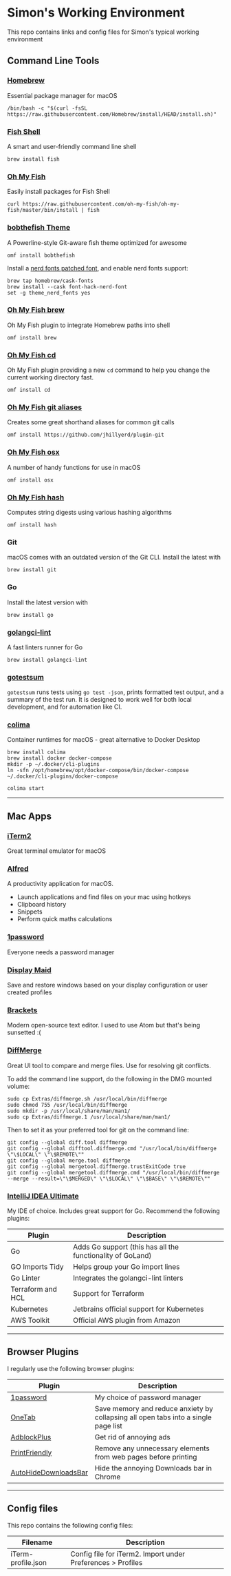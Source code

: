 # Simon's Working Environment

This repo contains links and config files for Simon's typical working environment

## Command Line Tools

### [Homebrew](https://brew.sh/)

Essential package manager for macOS

`/bin/bash -c "$(curl -fsSL https://raw.githubusercontent.com/Homebrew/install/HEAD/install.sh)"`

### [Fish Shell](https://fishshell.com/)

A smart and user-friendly command line shell

`brew install fish`

### [Oh My Fish](https://github.com/oh-my-fish/oh-my-fish)

Easily install packages for Fish Shell

`curl https://raw.githubusercontent.com/oh-my-fish/oh-my-fish/master/bin/install | fish`

### [bobthefish Theme](https://github.com/oh-my-fish/theme-bobthefish)

A Powerline-style Git-aware fish theme optimized for awesome

`omf install bobthefish`

Install a [nerd fonts patched font](https://github.com/ryanoasis/nerd-fonts#option-4-homebrew-fonts), and enable nerd
fonts support:

```shell
brew tap homebrew/cask-fonts
brew install --cask font-hack-nerd-font
set -g theme_nerd_fonts yes
```

### [Oh My Fish brew](https://github.com/oh-my-fish/plugin-brew)

Oh My Fish plugin to integrate Homebrew paths into shell

`omf install brew`

### [Oh My Fish cd](https://github.com/oh-my-fish/plugin-cd)

Oh My Fish plugin providing a new `cd` command to help you change the current working directory fast.

`omf install cd`

### [Oh My Fish git aliases](https://github.com/jhillyerd/plugin-git)

Creates some great shorthand aliases for common git calls

`omf install https://github.com/jhillyerd/plugin-git`

### [Oh My Fish osx](https://github.com/oh-my-fish/plugin-osx)

A number of handy functions for use in macOS

`omf install osx`

### [Oh My Fish hash](https://github.com/oh-my-fish/plugin-hash)

Computes string digests using various hashing algorithms

`omf install hash`

### Git

macOS comes with an outdated version of the Git CLI. Install the latest with

`brew install git`

### Go

Install the latest version with

`brew install go`

### [golangci-lint](https://golangci-lint.run/)

A fast linters runner for Go

`brew install golangci-lint`

### [gotestsum](https://github.com/gotestyourself/gotestsum)

`gotestsum` runs tests using `go test -json`, prints formatted test output, and a summary of the test run. It is
designed to work well for both local development, and for automation like CI.

### [colima](https://github.com/abiosoft/colima)

Container runtimes for macOS - great alternative to Docker Desktop

```shell
brew install colima
brew install docker docker-compose
mkdir -p ~/.docker/cli-plugins
ln -sfn /opt/homebrew/opt/docker-compose/bin/docker-compose ~/.docker/cli-plugins/docker-compose

colima start
```

---

## Mac Apps

### [iTerm2](https://iterm2.com/)

Great terminal emulator for macOS

### [Alfred](https://www.alfredapp.com/)

A productivity application for macOS.

- Launch applications and find files on your mac using hotkeys
- Clipboard history
- Snippets
- Perform quick maths calculations

### [1password](https://1password.com/)

Everyone needs a password manager

### [Display Maid](https://funk-isoft.com/display-maid.html)

Save and restore windows based on your display configuration or user created profiles

### [Brackets](https://brackets.io/)

Modern open-source text editor. I used to use Atom but that's being sunsetted :(

### [DiffMerge](https://sourcegear.com/diffmerge/)

Great UI tool to compare and merge files. Use for resolving git conflicts.

To add the command line support, do the following in the DMG mounted volume:

```shell
sudo cp Extras/diffmerge.sh /usr/local/bin/diffmerge
sudo chmod 755 /usr/local/bin/diffmerge
sudo mkdir -p /usr/local/share/man/man1/
sudo cp Extras/diffmerge.1 /usr/local/share/man/man1/
```

Then to set it as your preferred tool for git on the command line:

```shell
git config --global diff.tool diffmerge
git config --global difftool.diffmerge.cmd "/usr/local/bin/diffmerge \"\$LOCAL\" \"\$REMOTE\""
git config --global merge.tool diffmerge
git config --global mergetool.diffmerge.trustExitCode true
git config --global mergetool.diffmerge.cmd "/usr/local/bin/diffmerge --merge --result=\"\$MERGED\" \"\$LOCAL\" \"\$BASE\" \"\$REMOTE\""
```

### [IntelliJ IDEA Ultimate](https://www.jetbrains.com/idea/)

My IDE of choice. Includes great support for Go. Recommend the following plugins:

| Plugin            | Description                                                |
|-------------------|------------------------------------------------------------|
| Go                | Adds Go support (this has all the functionality of GoLand) |
| GO Imports Tidy   | Helps group your Go import lines                           |
| Go Linter         | Integrates the golangci-lint linters                       |
| Terraform and HCL | Support for Terraform                                      |
| Kubernetes        | Jetbrains official support for Kubernetes                  |
| AWS Toolkit       | Official AWS plugin from Amazon                            |

---

## Browser Plugins

I regularly use the following browser plugins:

| Plugin                                                                                                                          | Description                                                                        |
|---------------------------------------------------------------------------------------------------------------------------------|------------------------------------------------------------------------------------|
| [1password](https://chrome.google.com/webstore/detail/1password-%E2%80%93-password-mana/aeblfdkhhhdcdjpifhhbdiojplfjncoa?hl=en) | My choice of password manager                                                      |
| [OneTab](https://www.one-tab.com/)                                                                                              | Save memory and reduce anxiety by collapsing all open tabs into a single page list |
| [AdblockPlus](https://adblockplus.org/)                                                                                         | Get rid of annoying ads                                                            |
| [PrintFriendly](https://www.printfriendly.com/)                                                                                 | Remove any unnecessary elements from web pages before printing                     |
| [AutoHideDownloadsBar](https://chrome.google.com/webstore/detail/autohidedownloadsbar/gkmndgjgpolmikgnipipfekglbbgjcel)         | Hide the annoying Downloads bar in Chrome                                          |
---

## Config files

This repo contains the following config files:

| Filename           | Description                                                 |
|--------------------|-------------------------------------------------------------|
| iTerm-profile.json | Config file for iTerm2. Import under Preferences > Profiles |
